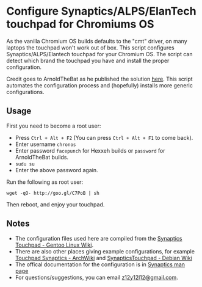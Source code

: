 # Configure Synaptics/ALPS/ElanTech touchpad for Chromiums OS

As the vanilla Chromium OS builds defaults to the "cmt" driver, on many laptops the touchpad won't work out of box. This script configures Synaptics/ALPS/Elantech touchpad for your Chromium OS. The script can detect which brand the touchpad you have and install the proper configuration.

Credit goes to ArnoldTheBat as he published the solution [here](http://arnoldthebat.co.uk/wordpress/2013/01/08/how-to-get-the-touch-pad-working-in-chromium-os/). This script automates the configuration process and (hopefully) installs more generic configurations.

## Usage
First you need to become a root user:
 * Press `Ctrl + Alt + F2` (You can press `Ctrl + Alt + F1` to come back).
 * Enter username `chronos`
 * Enter password `facepunch` for Hexxeh builds or `password` for ArnoldTheBat builds.
 * `sudu su`
 * Enter the above password again.
  
Run the following as root user:

    wget -qO- http://goo.gl/C7PoB | sh

Then reboot, and enjoy your touchpad.

## Notes
 * The configuration files used here are compiled from the [Synaptics Touchpad - Gentoo Linux Wiki](http://en.gentoo-wiki.com/wiki/Synaptics_Touchpad).
 * There are also other places giving example configurations, for example [Touchpad Synaptics - ArchWiki](https://wiki.archlinux.org/index.php/Touchpad_Synaptics) and [SynapticsTouchpad - Debian Wiki](http://wiki.debian.org/SynapticsTouchpad)
 * The offical documentation for the configuration is in [Synaptics man page](http://www.x.org/releases/X11R7.6/doc/man/man4/synaptics.4.xhtml)
 * For questions/suggestions, you can email <z12y12l12@gmail.com>.
